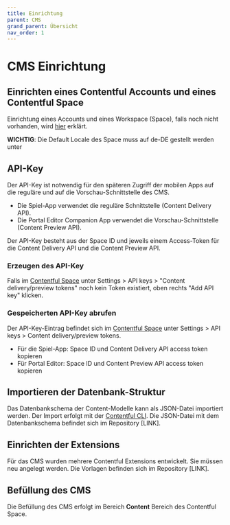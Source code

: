 ```yaml
---
title: Einrichtung
parent: CMS
grand_parent: Übersicht
nav_order: 1
---
```


# CMS Einrichtung

## Einrichten eines Contentful Accounts und eines Contentful Space

Einrichtung eines Accounts und eines Workspace (Space), falls noch nicht vorhanden, wird [hier](https://www.contentful.com/help/contentful-101/#step-1-get-an-account) erklärt.

__WICHTIG__: Die Default Locale des Space muss auf de-DE gestellt werden unter

## API-Key

Der API-Key ist notwendig für den späteren Zugriff der mobilen Apps auf die reguläre und auf die Vorschau-Schnittstelle des CMS.

- Die Spiel-App verwendet die reguläre Schnittstelle (Content Delivery API).
- Die Portal Editor Companion App verwendet die Vorschau-Schnittstelle (Content Preview API).

Der API-Key besteht aus der Space ID und jeweils einem Access-Token für die Content Delivery API und die Content Preview API.

### Erzeugen des API-Key

Falls im [Contentful Space](https://app.contentful.com) unter Settings > API keys > "Content delivery/preview tokens" noch kein Token existiert, oben rechts "Add API key" klicken.

### Gespeicherten API-Key abrufen

Der API-Key-Eintrag befindet sich im [Contentful Space](https://app.contentful.com) unter Settings > API keys > Content delivery/preview tokens.

- Für die Spiel-App: Space ID und Content Delivery API access token kopieren
- Für Portal Editor: Space ID und Content Preview API access token kopieren

## Importieren der Datenbank-Struktur

Das Datenbankschema der Content-Modelle kann als JSON-Datei importiert werden. Der Import erfolgt mit der [Contentful CLI](https://www.contentful.com/developers/docs/tutorials/cli/import-and-export/). Die JSON-Datei mit dem Datenbankschema befindet sich im Repository [LINK].

## Einrichten der Extensions

Für das CMS wurden mehrere Contentful Extensions entwickelt. Sie müssen neu angelegt werden. Die Vorlagen befinden sich im Repository [LINK].



## Befüllung des CMS

Die Befüllung des CMS erfolgt im Bereich __Content__ Bereich des Contentful Space.

